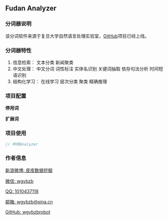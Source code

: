 ## Fudan Analyzer

### 分词器说明

该分词软件来源于复旦大学自然语言处理实验室，[GitHub](https://github.com/xpqiu/fnlp/)项目已经上线。

### 分词器特性

1. 信息检索： 文本分类 新闻聚类
2. 中文处理： 中文分词 词性标注 实体名识别 关键词抽取 依存句法分析 时间短语识别
3. 结构化学习： 在线学习 层次分类 聚类 精确推理

### 项目配置

**停用词**


**扩展词**


### 项目使用

```java
// 申明Analyzer

```

### 作者信息

[新浪微博: 皮皮数据挖掘](http://www.weibo.com/u/1862087393 "新浪微博")

[微信: wgybzb](https://github.com/wgybzbrobot "微信")

[QQ: 1010437118](https://github.com/wgybzbrobot "QQ")

[邮箱: wgybzb@sina.cn](https://github.com/wgybzbrobot "邮箱")

[GitHub: wgybzbrobot](https://github.com/wgybzbrobot "GitHub首页")

